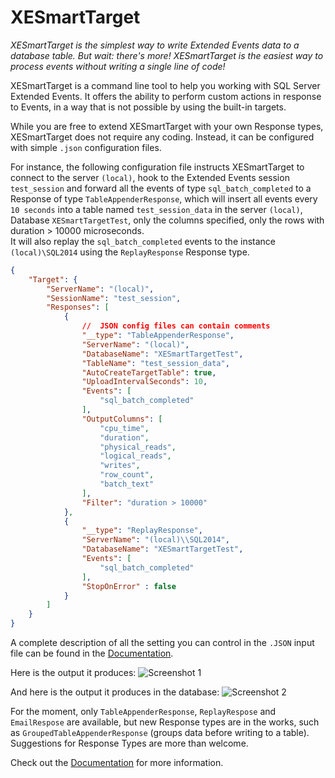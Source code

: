 # XESmartTarget

*XESmartTarget is the simplest way to write Extended Events data to a database table. But wait: there's more! XESmartTarget is the easiest way to process events without writing a single line of code!*

XESmartTarget is a command line tool to help you working with SQL Server Extended Events. It offers the ability to perform custom actions in response to Events, in a way that is not possible by using the built-in targets.

While you are free to extend XESmartTarget with your own Response types, XESmartTarget does not require any coding. Instead, it can be configured with simple `.json` configuration files.

For instance, the following configuration file instructs XESmartTarget to connect to the server `(local)`, hook to the Extended Events session `test_session` and forward all the events of type `sql_batch_completed` to a Response of type `TableAppenderResponse`, which will insert all events every `10 seconds` into a table named `test_session_data` in the server `(local)`, Database `XESmartTargetTest`, only the columns specified, only the rows with duration > 10000 microseconds.
<BR>It will also replay the `sql_batch_completed` events to the instance `(local)\SQL2014` using the `ReplayResponse` Response type.

```json
{
    "Target": {
        "ServerName": "(local)",
        "SessionName": "test_session",
        "Responses": [
            {
                //  JSON config files can contain comments
                "__type": "TableAppenderResponse",
                "ServerName": "(local)",
                "DatabaseName": "XESmartTargetTest",
                "TableName": "test_session_data",
                "AutoCreateTargetTable": true,
                "UploadIntervalSeconds": 10,
                "Events": [
                    "sql_batch_completed"
                ],
                "OutputColumns": [
                    "cpu_time", 
                    "duration", 
                    "physical_reads", 
                    "logical_reads", 
                    "writes", 
                    "row_count", 
                    "batch_text"
                ],
                "Filter": "duration > 10000"
            },
            {
                "__type": "ReplayResponse",
                "ServerName": "(local)\\SQL2014",
                "DatabaseName": "XESmartTargetTest",
                "Events": [
                    "sql_batch_completed"
                ],
                "StopOnError" : false
            }
        ]
    }
}
```

A complete description of all the setting you can control in the `.JSON` input file can be found in the [Documentation](https://github.com/spaghettidba/XESmartTarget/wiki).

Here is the output it produces: 
![Screenshot 1](https://github.com/spaghettidba/XESmartTarget/blob/master/Images/Screenshot1.png?raw=true "Screenshot")

And here is the output it produces in the database:
![Screenshot 2](https://github.com/spaghettidba/XESmartTarget/blob/master/Images/Screenshot2.png?raw=true "Screenshot")

For the moment, only `TableAppenderResponse`, `ReplayRespose` and `EmailRespose` are available, but new Response types are in the works, such as `GroupedTableAppenderResponse` (groups data before writing to a table). 
<BR>Suggestions for Response Types are more than welcome.

Check out the [Documentation](https://github.com/spaghettidba/XESmartTarget/wiki) for more information.
